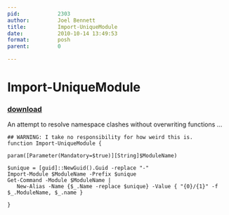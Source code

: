 ```yaml
---
pid:            2303
author:         Joel Bennett
title:          Import-UniqueModule
date:           2010-10-14 13:49:53
format:         posh
parent:         0

---
```


# Import-UniqueModule

### [download](//scripts/2303.ps1)

An attempt to resolve namespace clashes without overwriting functions ...

```posh
## WARNING: I take no responsibility for how weird this is.
function Import-UniqueModule { 

param([Parameter(Mandatory=$true)][String]$ModuleName)

$unique = [guid]::NewGuid().Guid -replace "-"
Import-Module $ModuleName -Prefix $unique
Get-Command -Module $ModuleName | 
   New-Alias -Name {$_.Name -replace $unique} -Value { "{0}/{1}" -f $_.ModuleName, $_.name }

}

```
